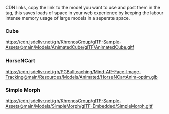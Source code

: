 CDN links, copy the link to the model you want to use and post them in the <a-assets></a-assets> tag, this saves loads of space in your web experience by keeping the labour intense memory usage of large models in a seperate space.


### Cube
https://cdn.jsdelivr.net/gh/KhronosGroup/glTF-Sample-Assets@main/Models/AnimatedCube/glTF/AnimatedCube.gltf

### HorseNCart
https://cdn.jsdelivr.net/gh/PGBullteaching/Mind-AR-Face-Image-Tracking@main/Resources/Models/Animated/HorseNCartAnim-optim.glb

### Simple Morph
https://cdn.jsdelivr.net/gh/KhronosGroup/glTF-Sample-Assets@main/Models/SimpleMorph/glTF-Embedded/SimpleMorph.gltf
